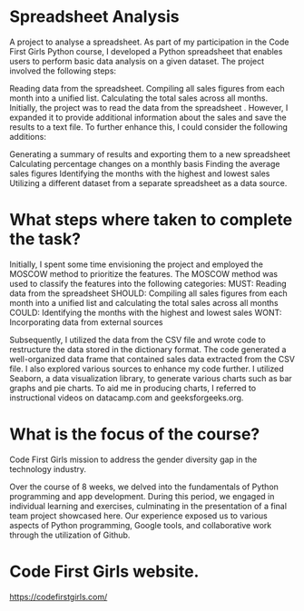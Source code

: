 # Spreadsheet Analysis
A project to analyse a spreadsheet.
As part of my participation in the Code First Girls Python course, I developed a Python spreadsheet that enables users to perform basic data analysis on a given dataset. The project involved the following steps:

Reading data from the spreadsheet. Compiling all sales figures from each month into a unified list. Calculating the total sales across all months. Initially, the project was to read the data from the spreadsheet . However, I expanded it to provide additional information about the sales and save the results to a text file.
To further enhance this, I could consider the following additions:

Generating a summary of results and exporting them to a new spreadsheet
Calculating percentage changes on a monthly basis
Finding the average sales figures
Identifying the months with the highest and lowest sales
Utilizing a different dataset from a separate spreadsheet as a data source.
# What steps where taken to complete the task?
Initially, I spent some time envisioning the project and employed the MOSCOW method to prioritize the features. The MOSCOW method was used to classify the features into the following categories:
MUST: Reading data from the spreadsheet
SHOULD: Compiling all sales figures from each month into a unified list and calculating the total sales across all months
COULD: Identifying the months with the highest and lowest sales
WONT: Incorporating data from external sources

Subsequently, I utilized the data from the CSV file and wrote code to restructure the data stored in the dictionary format. The code generated a well-organized data frame that contained sales data extracted from the CSV file. I also explored various sources to enhance my code further.
I utilized Seaborn, a data visualization library, to generate various charts such as bar graphs and pie charts.
To aid me in producing charts, I referred to instructional videos on datacamp.com and geeksforgeeks.org.
# What is the focus of the course?
Code First Girls mission to address the gender diversity gap in the technology industry. 

Over the course of 8 weeks, we delved into the fundamentals of Python programming and app development. During this period, we engaged in individual learning and exercises, culminating in the presentation of a final team project showcased here. Our experience exposed us to various aspects of Python programming, Google tools, and collaborative work through the utilization of Github.

# Code First Girls website.
https://codefirstgirls.com/
